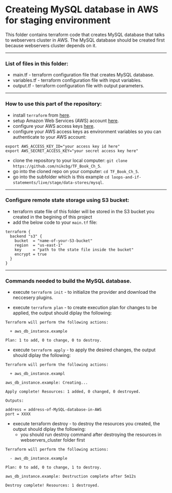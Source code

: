 # Createing MySQL database in AWS for staging environment

This folder contains terraform code that creates MySQL database that talks to webservers cluster in AWS.
The MySQL database should be created first because webservers cluster depends on it. 

--------------------------------------------------------------------------------------------------------------
### List of files in this folder:
- main.tf - terraform configuration file that creates MySQL database.
- variables.tf - terraform configuration file with input variables.
- output.tf - terraform configuration file with output parameters.
----------------------------------------------------------------------------------------------------------------------
### How to use this part of the repository:
- install `terraform` from [here](https://www.terraform.io/downloads.html).
- setup Amazon Web Services (AWS) account [here](https://aws.amazon.com/).
- configure your AWS access keys [here](https://docs.aws.amazon.com/general/latest/gr/aws-sec-cred-types.html#access-keys-and-secret-access-keys).
- configure your AWS access keys as environment variables so you can authenticate to your AWS account:

```
export AWS_ACCESS_KEY_ID="your access key id here"
export AWS_SECRET_ACCESS_KEY="your secret access key here"
```
   
- clone the repository to your local computer: `git clone https://github.com/nikcbg/TF_Book_Ch_5`.
- go into the cloned repo on your computer: `cd TF_Book_Ch_5`.
- go into the subfolder which is this example `cd loops-and-if-statements/live/stage/data-stores/mysql`.

------------------------------------------------------------------------------------------------------------------

### Configure remote state storage using S3 bucket:
- terraform state file of this folder will be stored in the S3 bucket you created in the begining of this project  
- add the below code to your `main.tf` file:

```
terraform {
  backend "s3" {
    bucket  = "name-of-your-S3-bucket"
    region  = "us-east-1"
    key     = "path to the state file inside the bucket"
    encrypt = true
  }
}

```

-------------------------------------------------------------------------------------------------------------------

### Commands needed to build the MySQL database.

- execute `terraform init` - to initialize the provider and download the neccesery plugins.
  
- execute `terraform plan` - to create execution plan for changes to be applied, the output should diplay the following:

```
Terraform will perform the following actions:

  + aws_db_instance.example
  
Plan: 1 to add, 0 to change, 0 to destroy.
```
  
- execute `terraform apply` - to apply the desired changes, the output should diplay the following:

```
Terraform will perform the following actions:

  + aws_db_instance.exampl
  
aws_db_instance.example: Creating...  

Apply complete! Resources: 1 added, 0 changed, 0 destroyed.

Outputs:

address = address-of-MySQL-database-in-AWS
port = XXXX

```
- execute terraform destroy - to destroy the resources you created, the output should diplay the following:
   - you should run destroy command after destroying the resources in webservers_cluster folder first 
```
Terraform will perform the following actions:

  - aws_db_instance.example

Plan: 0 to add, 0 to change, 1 to destroy.

aws_db_instance.example: Destruction complete after 5m12s

Destroy complete! Resources: 1 destroyed.

```
